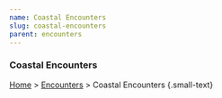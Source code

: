 ```yaml
---
name: Coastal Encounters
slug: coastal-encounters
parent: encounters
---
```

### Coastal Encounters
[Home](home) > [Encounters](encounters) > Coastal Encounters {.small-text}

